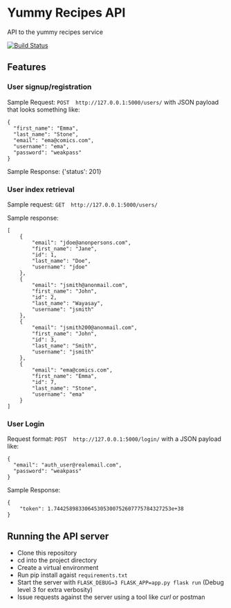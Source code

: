 # Yummy Recipes API

API to the yummy recipes service

[![Build Status](https://travis-ci.org/lym/yummy-recipes-api.svg?branch=master)](https://travis-ci.org/lym/yummy-recipes-api)

## Features
### User signup/registration
Sample Request: `POST  http://127.0.0.1:5000/users/` with JSON payload
that looks something like:

    {
      "first_name": "Emma",
      "last_name": "Stone",
      "email": "ema@comics.com",
      "username": "ema",
      "password": "weakpass"
    }

Sample Response: {'status': 201}

### User index retrieval
Sample request: `GET  http://127.0.0.1:5000/users/`

Sample response:

    [
        {
            "email": "jdoe@anonpersons.com",
            "first_name": "Jane",
            "id": 1,
            "last_name": "Doe",
            "username": "jdoe"
        },
        {
            "email": "jsmith@anonmail.com",
            "first_name": "John",
            "id": 2,
            "last_name": "Wayasay",
            "username": "jsmith"
        },
        {
            "email": "jsmith200@anonmail.com",
            "first_name": "John",
            "id": 3,
            "last_name": "Smith",
            "username": "jsmith"
        },
        {
            "email": "ema@comics.com",
            "first_name": "Emma",
            "id": 7,
            "last_name": "Stone",
            "username": "ema"
        }
    ]

### User Login
Request format: `POST  http://127.0.0.1:5000/login/` with a JSON payload
like:

    {
      "email": "auth_user@realemail.com",
      "password": "weakpass"
    }

Sample Response:

    {
        "token": 1.74425898330645305300752607775784327253e+38
    }

## Running the API server
- Clone this repository
- cd into the project directory
- Create a virtual environment
- Run pip install agaist `requirements.txt`
- Start the server with `FLASK_DEBUG=3 FLASK_APP=app.py flask run`
  (Debug level 3 for extra verbosity)
- Issue requests against the server using a tool like <i>curl</i> or
  postman
